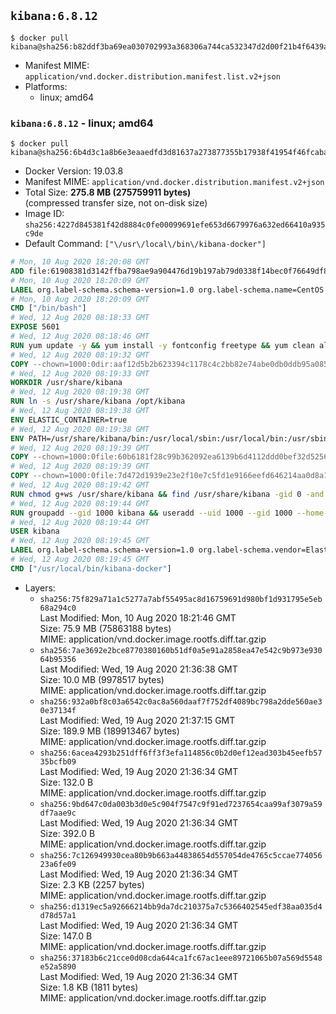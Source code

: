 ## `kibana:6.8.12`

```console
$ docker pull kibana@sha256:b82ddf3ba69ea030702993a368306a744ca532347d2d00f21b4f6439ab64bb0e
```

-	Manifest MIME: `application/vnd.docker.distribution.manifest.list.v2+json`
-	Platforms:
	-	linux; amd64

### `kibana:6.8.12` - linux; amd64

```console
$ docker pull kibana@sha256:6b4d3c1a8b6e3eaaedfd3d81637a273877355b17938f41954f46fcaba788b756
```

-	Docker Version: 19.03.8
-	Manifest MIME: `application/vnd.docker.distribution.manifest.v2+json`
-	Total Size: **275.8 MB (275759911 bytes)**  
	(compressed transfer size, not on-disk size)
-	Image ID: `sha256:4227d845381f42d8884c0fe00099691efe653d6679976a632ed66410a935c9de`
-	Default Command: `["\/usr\/local\/bin\/kibana-docker"]`

```dockerfile
# Mon, 10 Aug 2020 18:20:08 GMT
ADD file:61908381d3142ffba798ae9a904476d19b197ab79d0338f14bec0f76649df8d4 in / 
# Mon, 10 Aug 2020 18:20:09 GMT
LABEL org.label-schema.schema-version=1.0 org.label-schema.name=CentOS Base Image org.label-schema.vendor=CentOS org.label-schema.license=GPLv2 org.label-schema.build-date=20200809 org.opencontainers.image.title=CentOS Base Image org.opencontainers.image.vendor=CentOS org.opencontainers.image.licenses=GPL-2.0-only org.opencontainers.image.created=2020-08-09 00:00:00+01:00
# Mon, 10 Aug 2020 18:20:09 GMT
CMD ["/bin/bash"]
# Wed, 12 Aug 2020 08:18:33 GMT
EXPOSE 5601
# Wed, 12 Aug 2020 08:18:46 GMT
RUN yum update -y && yum install -y fontconfig freetype && yum clean all
# Wed, 12 Aug 2020 08:19:32 GMT
COPY --chown=1000:0dir:aaf12d5b2b623394c1178c4c2bb82e74abe0db0ddb95a085c41446962b4a2fea in /usr/share/kibana 
# Wed, 12 Aug 2020 08:19:33 GMT
WORKDIR /usr/share/kibana
# Wed, 12 Aug 2020 08:19:38 GMT
RUN ln -s /usr/share/kibana /opt/kibana
# Wed, 12 Aug 2020 08:19:38 GMT
ENV ELASTIC_CONTAINER=true
# Wed, 12 Aug 2020 08:19:38 GMT
ENV PATH=/usr/share/kibana/bin:/usr/local/sbin:/usr/local/bin:/usr/sbin:/usr/bin:/sbin:/bin
# Wed, 12 Aug 2020 08:19:39 GMT
COPY --chown=1000:0file:60b6181f28c99b362092ea6139b6d4112ddd0bef32d52563c33b26bdc2b51318 in /usr/share/kibana/config/kibana.yml 
# Wed, 12 Aug 2020 08:19:39 GMT
COPY --chown=1000:0file:7d472d1939e23e2f10e7c5fd1e9166eefd646214aa0d8a1c09d92af71c9cbd87 in /usr/local/bin/ 
# Wed, 12 Aug 2020 08:19:42 GMT
RUN chmod g+ws /usr/share/kibana && find /usr/share/kibana -gid 0 -and -not -perm /g+w -exec chmod g+w {} \;
# Wed, 12 Aug 2020 08:19:44 GMT
RUN groupadd --gid 1000 kibana && useradd --uid 1000 --gid 1000 --home-dir /usr/share/kibana --no-create-home kibana
# Wed, 12 Aug 2020 08:19:44 GMT
USER kibana
# Wed, 12 Aug 2020 08:19:45 GMT
LABEL org.label-schema.schema-version=1.0 org.label-schema.vendor=Elastic org.label-schema.name=kibana org.label-schema.version=6.8.12 org.label-schema.url=https://www.elastic.co/products/kibana org.label-schema.vcs-url=https://github.com/elastic/kibana org.label-schema.license=Elastic License license=Elastic License
# Wed, 12 Aug 2020 08:19:45 GMT
CMD ["/usr/local/bin/kibana-docker"]
```

-	Layers:
	-	`sha256:75f829a71a1c5277a7abf55495ac8d16759691d980bf1d931795e5eb68a294c0`  
		Last Modified: Mon, 10 Aug 2020 18:21:46 GMT  
		Size: 75.9 MB (75863188 bytes)  
		MIME: application/vnd.docker.image.rootfs.diff.tar.gzip
	-	`sha256:7ae3692e2bce8770380160b51df0a5e91a2858ea47e542c9b973e93064b95356`  
		Last Modified: Wed, 19 Aug 2020 21:36:38 GMT  
		Size: 10.0 MB (9978517 bytes)  
		MIME: application/vnd.docker.image.rootfs.diff.tar.gzip
	-	`sha256:932a0bf8c03a6542c0ac8a560daaf7f752df4089bc798a2dde560ae30e37134f`  
		Last Modified: Wed, 19 Aug 2020 21:37:15 GMT  
		Size: 189.9 MB (189913467 bytes)  
		MIME: application/vnd.docker.image.rootfs.diff.tar.gzip
	-	`sha256:6acea4293b251dff6ff3f3efa114856c0b2d0ef12ead303b45eefb5735bcfb09`  
		Last Modified: Wed, 19 Aug 2020 21:36:34 GMT  
		Size: 132.0 B  
		MIME: application/vnd.docker.image.rootfs.diff.tar.gzip
	-	`sha256:9bd647c0da003b3d0e5c904f7547c9f91ed7237654caa99af3079a59df7aae9c`  
		Last Modified: Wed, 19 Aug 2020 21:36:34 GMT  
		Size: 392.0 B  
		MIME: application/vnd.docker.image.rootfs.diff.tar.gzip
	-	`sha256:7c126949930cea80b9b663a44838654d557054de4765c5ccae77405623a6fe09`  
		Last Modified: Wed, 19 Aug 2020 21:36:34 GMT  
		Size: 2.3 KB (2257 bytes)  
		MIME: application/vnd.docker.image.rootfs.diff.tar.gzip
	-	`sha256:d1319ec5a92666214bb9da7dc210375a7c5366402545edf38aa035d4d78d57a1`  
		Last Modified: Wed, 19 Aug 2020 21:36:34 GMT  
		Size: 147.0 B  
		MIME: application/vnd.docker.image.rootfs.diff.tar.gzip
	-	`sha256:37183b6c21cce0d08cda644ca1fc67ac1eee89721065b07a569d5548e52a5890`  
		Last Modified: Wed, 19 Aug 2020 21:36:34 GMT  
		Size: 1.8 KB (1811 bytes)  
		MIME: application/vnd.docker.image.rootfs.diff.tar.gzip
